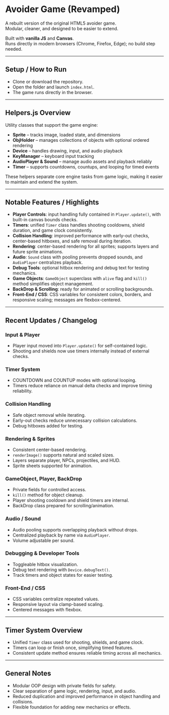 # Avoider Game (Revamped)

A rebuilt version of the original HTML5 avoider game.  
Modular, cleaner, and designed to be easier to extend.  

Built with **vanilla JS** and **Canvas**.  
Runs directly in modern browsers (Chrome, Firefox, Edge); no build step needed.

---

## Setup / How to Run
- Clone or download the repository.  
- Open the folder and launch `index.html`.  
- The game runs directly in the browser.

---

## Helpers.js Overview

Utility classes that support the game engine:

- **Sprite** – tracks image, loaded state, and dimensions  
- **ObjHolder** – manages collections of objects with optional ordered rendering  
- **Device** – handles drawing, input, and audio playback  
- **KeyManager** – keyboard input tracking  
- **AudioPlayer & Sound** – manage audio assets and playback reliably  
- **Timer** – supports countdowns, countups, and looping for timed events  

These helpers separate core engine tasks from game logic, making it easier to maintain and extend the system.

---

## Notable Features / Highlights

- **Player Controls**: input handling fully contained in `Player.update()`, with built-in canvas bounds checks.  
- **Timers**: unified `Timer` class handles shooting cooldowns, shield duration, and game clock consistently.  
- **Collision Handling**: improved performance with early-out checks, center-based hitboxes, and safe removal during iteration.  
- **Rendering**: center-based rendering for all sprites; supports layers and future sprite animations.  
- **Audio**: `Sound` class with pooling prevents dropped sounds, and `AudioPlayer` centralizes playback.  
- **Debug Tools**: optional hitbox rendering and debug text for testing mechanics.  
- **Game Objects**: `GameObject` superclass with `alive` flag and `kill()` method simplifies object management.  
- **BackDrop & Scrolling**: ready for animated or scrolling backgrounds.  
- **Front-End / CSS**: CSS variables for consistent colors, borders, and responsive scaling; messages are flexbox-centered.  

---

## Recent Updates / Changelog

### Input & Player
- Player input moved into `Player.update()` for self-contained logic.  
- Shooting and shields now use timers internally instead of external checks.  

### Timer System
- COUNTDOWN and COUNTUP modes with optional looping.  
- Timers reduce reliance on manual delta checks and improve timing reliability.  

### Collision Handling
- Safe object removal while iterating.  
- Early-out checks reduce unnecessary collision calculations.  
- Debug hitboxes added for testing.

### Rendering & Sprites
- Consistent center-based rendering.  
- `renderImage()` supports natural and scaled sizes.  
- Layers separate player, NPCs, projectiles, and HUD.  
- Sprite sheets supported for animation.

### GameObject, Player, BackDrop
- Private fields for controlled access.  
- `kill()` method for object cleanup.  
- Player shooting cooldown and shield timers are internal.  
- BackDrop class prepared for scrolling/animation.

### Audio / Sound
- Audio pooling supports overlapping playback without drops.  
- Centralized playback by name via `AudioPlayer`.  
- Volume adjustable per sound.  

### Debugging & Developer Tools
- Toggleable hitbox visualization.  
- Debug text rendering with `Device.debugText()`.  
- Track timers and object states for easier testing.

### Front-End / CSS
- CSS variables centralize repeated values.  
- Responsive layout via clamp-based scaling.  
- Centered messages with flexbox.  

---

## Timer System Overview
- Unified `Timer` class used for shooting, shields, and game clock.  
- Timers can loop or finish once, simplifying timed features.  
- Consistent update method ensures reliable timing across all mechanics.  

---

## General Notes
- Modular OOP design with private fields for safety.  
- Clear separation of game logic, rendering, input, and audio.  
- Reduced duplication and improved performance in object handling and collisions.  
- Flexible foundation for adding new mechanics or effects.
